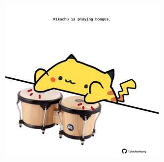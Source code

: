 <!-- built at 23/11/2021, 18:02:52 UTC -->
<p align="center">
  <img width="500" height="500" src="./ReadmeImage.svg">
</p>
